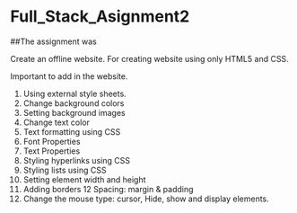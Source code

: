 # Full_Stack_Asignment2

##The assignment was 

Create an offline website.
For creating website using only HTML5 and CSS.

Important to add in the website.
1. Using external style sheets.
2. Change background colors
3. Setting background images
4. Change text color
5. Text formatting using CSS
6. Font Properties
7. Text Properties
8. Styling hyperlinks using CSS
9. Styling lists using CSS
10. Setting element width and height
11. Adding borders
12 Spacing: margin & padding
13. Change the mouse type: cursor, Hide, show and display elements.
